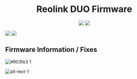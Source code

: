 <h1 align="center">Reolink DUO Firmware</h1>

<p align="center">
  <a href="#"><img src="https://img.shields.io/badge/date-01/08/2022-blue?style=flat-square&logo=appveyor"></a>
  <a href="#"><img src="https://img.shields.io/badge/version-v3.0.0.804_22011737-blue?style=flat-square&logo=appveyor"></a>

  <a href="#"><img src="https://img.shields.io/badge/firmware-unreleased-orange?style=flat-square&logo=appveyor"></a>
  <a href="#"><img src="https://img.shields.io/badge/details-IPC_528B174MPS19E1W02100000001-red?style=flat-square&logo=appveyor"></a>
</p>

## Firmware Information / Fixes

![#903fe3](https://placehold.it/15/903fe3/000000?text=+) 1 <br />

![alt-text-1](# "title-1")
